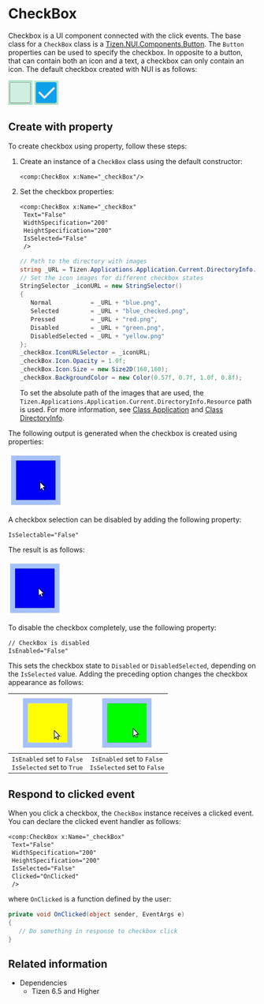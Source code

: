 # CheckBox

Checkbox is a UI component connected with the click events. The base class for a `CheckBox` class is a [Tizen.NUI.Components.Button](/application/dotnet/api/TizenFX/latest/api/Tizen.NUI.Components.Button.html). The `Button` properties can be used to specify the checkbox. In opposite to a button, that can contain both an icon and a text, a checkbox can only contain an icon. The default checkbox created with NUI is as follows:

![CheckBoxDef](./media/CheckBox1.png) ![CheckBoxDef](./media/CheckBox2.png)

## Create with property

To create checkbox using property, follow these steps:

1. Create an instance of a `CheckBox` class using the default constructor:
   ```xaml
   <comp:CheckBox x:Name="_checkBox"/>
   ```

2. Set the checkbox properties:
   ```xaml
   <comp:CheckBox x:Name="_checkBox" 
	Text="False"
	WidthSpecification="200"
	HeightSpecification="200"
	IsSelected="False"
	/>
   ```
   ```csharp
   // Path to the directory with images
   string _URL = Tizen.Applications.Application.Current.DirectoryInfo.Resource + "images/";
   // Set the icon images for different checkbox states 
   StringSelector _iconURL = new StringSelector()
   {
      Normal           = _URL + "blue.png",
      Selected         = _URL + "blue_checked.png",
      Pressed          = _URL + "red.png",
      Disabled         = _URL + "green.png",
      DisabledSelected = _URL + "yellow.png"
   };
   _checkBox.IconURLSelector = _iconURL;
   _checkBox.Icon.Opacity = 1.0f;
   _checkBox.Icon.Size = new Size2D(160,160);
   _checkBox.BackgroundColor = new Color(0.57f, 0.7f, 1.0f, 0.8f);

   ```

   To set the absolute path of the images that are used, the `Tizen.Applications.Application.Current.DirectoryInfo.Resource` path is used. For more information, see [Class Application](/application/dotnet/api/TizenFX/latest/api/Tizen.Applications.Application.html) and [Class DirectoryInfo](/application/dotnet/api/TizenFX/latest/api/Tizen.Applications.DirectoryInfo.html).

The following output is generated when the checkbox is created using properties:

![CheckBox_prop](./media/CheckBox_prop.gif) 

A checkbox selection can be disabled by adding the following property:
   ```xaml
   IsSelectable="False"
   ```
The result is as follows:

![CheckBox_disabled](./media/CheckBox_dis.gif) 

To disable the checkbox completely, use the following property:
   ```xaml
   // CheckBox is disabled
   IsEnabled="False"
   ```
This sets the checkbox state to `Disabled` or `DisabledSelected`, depending on the `IsSelected` value. Adding the preceding option changes the checkbox appearance as follows:

| ![CheckBox_dis](./media/CheckBox_yellow.gif)             | ![CheckBox_dis](./media/CheckBox_green.gif)               |
|:--------------------------------------------------------:|:---------------------------------------------------------:|
| `IsEnabled` set to `False`<br>`IsSelected` set to `True` | `IsEnabled` set to `False`<br>`IsSelected` set to `False` |

## Respond to clicked event

When you click a checkbox, the `CheckBox` instance receives a clicked event. You can declare the clicked event handler as follows:
   ```xaml
   <comp:CheckBox x:Name="_checkBox" 
	Text="False"
	WidthSpecification="200"
	HeightSpecification="200"
	IsSelected="False"
	Clicked="OnClicked"
	/>
   ```
where `OnClicked` is a function defined by the user:
   ```cs
   private void OnClicked(object sender, EventArgs e)
   {
      // Do something in response to checkbox click
   }
   ```

## Related information
- Dependencies
  -   Tizen 6.5 and Higher

